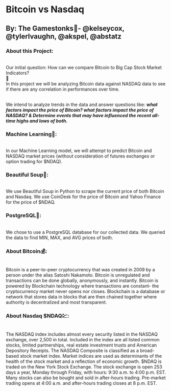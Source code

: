 # Bitcoin vs Nasdaq
## By: The Gamestonks:rocket:- @kelseycox, @tylerlvaughn, @akspel, @abstatz

### About this Project:

<br>Our initial question: How can we compare Bitcoin to Big Cap Stock Market Indicators?</br>:money_with_wings:
<br>In this project we will be analyzing Bitcoin data against NASDAQ data to see if there are any correlation in performances over time.</br>

<br>We intend to analyze trends in the data and answer questions like: ***what factors impact the price of Bitcoin? what factors impact the price of NASDAQ? & Determine events that may have influenced the recent all-time highs and lows of both.***</br>

### Machine Learning:robot::
<br>In our Machine Learning model, we will attempt to predict Bitcoin and NASDAQ market prices (without consideration of futures exchanges or option trading for $NDAQ).</br>

### Beautiful Soup:ramen::
<br>We use Beautiful Soup in Python to scrape the current price of both Bitcoin and Nasdaq. We use CoinDesk for the price of Bitcoin and Yahoo Finance for the price of $NDAQ.</br>

### PostgreSQL:elephant::
<br> We chose to use a PostgreSQL database for our collected data. We queried the data to find MIN, MAX, and AVG prices of both.

### About Bitcoin:moneybag::
<br> Bitcoin is a peer-to-peer cryptocurrency that was created in 2009 by a person under the alias Satoshi Nakamoto. Bitcoin is unregulated and transactions can be done globally, anonymously, and instantly. Bitcoin is powered by Blockchain technology where transactions are constant- the cryptocurrency market never opens nor closes. Blockchain is a database or network that stores data in blocks that are then chained together where authority is decentralized and most transparent. </br>

### About Nasdaq $NDAQ:chart::
<br>The NASDAQ index includes almost every security listed in the NASDAQ exchange, over 2,500 in total. Included in the index are all listed common stocks, limited partnerships, real estate investment trusts and American Depository Receipts. The NASDAQ Composite is classified as a broad-based stock market index. Market indices are used as determinants of the health of the stock market and a reflection of economic growth. $NDAQ is traded on the New York Stock Exchange. The stock exchange is open 253 days a year, Monday through Friday, with hours: 9:30 a.m. to 4:00 p.m. EST. Many stocks can also be bought and sold in after-hours trading. Pre-market trading opens at 4:00 a.m. and after-hours trading closes at 8 p.m. EST.</br>
